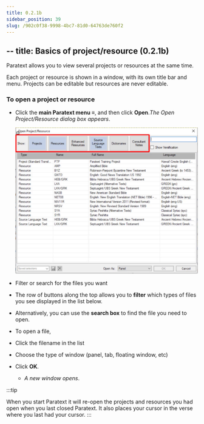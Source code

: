 ```yaml
---
title: 0.2.1b
sidebar_position: 39
slug: /902c0f38-9998-4bc7-81d0-64763de760f2
---
```




## -- title: Basics of project/resource (0.2.1b)


Paratext allows you to view several projects or resources at the same time.


Each project or resource is shown in a window, with its own title bar and menu. Projects can be editable but resources are never editable.


### To open a project or resource

- Click the **main Paratext menu ≡**, and then click **Open**._The Open Project/Resource dialog box appears_.

	![](./653974700.png)

- Filter or search for the files you want
- The row of buttons along the top allows you to **filter** which types of files you see displayed in the list below.
- Alternatively, you can use the **search box** to find the file you need to open.
- To open a file,
- Click the filename in the list
- Choose the type of window (panel, tab, floating window, etc)
- Click **OK**.
	- _A new window opens_.

:::tip


When you start Paratext it will re-open the projects and resources you had open when you last closed Paratext. It also places your cursor in the verse where you last had your cursor. :::

